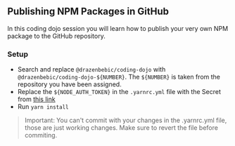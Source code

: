 ## Publishing NPM Packages in GitHub

In this coding dojo session you will learn how to publish your very own NPM
package to the GitHub repository.

### Setup

- Search and replace `@drazenbebic/coding-dojo` with `@drazenbebic/coding-dojo-${NUMBER}`. The `${NUMBER}` is taken
  from the repository you have been assigned.
- Replace the `${NODE_AUTH_TOKEN}` in the `.yarnrc.yml` file with the Secret from [this link](https://privatebin.moonshiner.dev/?01cfcd64e7c23c2b#2dTi5CUsTMugeBNff6MsCybViiJHA29YAjtcaYDB6dck)
- Run `yarn install`

> Important: You can't commit with your changes in the .yarnrc.yml file, those
> are just working changes. Make sure to revert the file before commiting.
